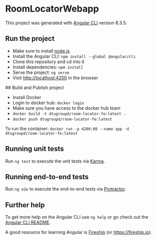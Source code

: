 # RoomLocatorWebapp

This project was generated with [Angular CLI](https://github.com/angular/angular-cli) version 8.3.5.

## Run the project

* Make sure to install [node.js](https://nodejs.org/en/download/current/)
* Install the Angular CLI: `npm install --global @angular/cli`
* Clone this repository and cd into it
* Install dependencies: `npm install`
* Serve the project: `ng serve`
* Visit <http://localhost:4200> in the browser

## Build and Publish project

* Install Docker
* Login to docker hub: `docker login`
* Make sure you have access to the docker hub team
* `docker build -t dtugroupd/room-locator-fe:latest .`
* `docker push dtugroupd/room-locator-fe:latest`

To run the container: `docker run -p 4200:80 --name app -d dtugroupd/room-locator-fe:latest`

## Running unit tests

Run `ng test` to execute the unit tests via [Karma](https://karma-runner.github.io).

## Running end-to-end tests

Run `ng e2e` to execute the end-to-end tests via [Protractor](http://www.protractortest.org/).

## Further help

To get more help on the Angular CLI use `ng help` or go check out the [Angular CLI README](https://github.com/angular/angular-cli/blob/master/README.md).

A good resource for learning Angular is [Fireship](https://www.youtube.com/channel/UCsBjURrPoezykLs9EqgamOA) (or <https://fireship.io>).
